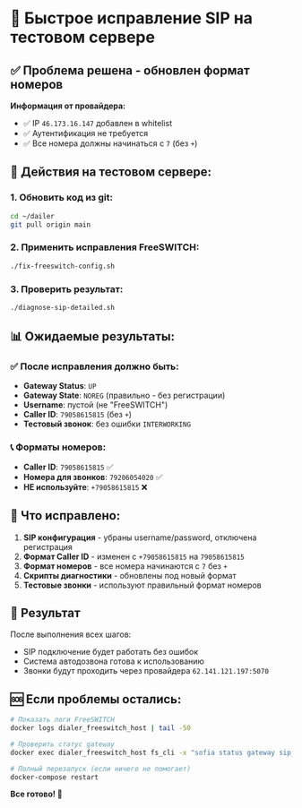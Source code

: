 # 🚀 Быстрое исправление SIP на тестовом сервере

## ✅ Проблема решена - обновлен формат номеров

**Информация от провайдера:**
- ✅ IP `46.173.16.147` добавлен в whitelist
- ✅ Аутентификация не требуется  
- ✅ Все номера должны начинаться с `7` (без `+`)

## 🎯 Действия на тестовом сервере:

### 1. Обновить код из git:
```bash
cd ~/dailer
git pull origin main
```

### 2. Применить исправления FreeSWITCH:
```bash
./fix-freeswitch-config.sh
```

### 3. Проверить результат:
```bash
./diagnose-sip-detailed.sh
```

## 📊 Ожидаемые результаты:

### ✅ После исправления должно быть:
- **Gateway Status**: `UP` 
- **Gateway State**: `NOREG` (правильно - без регистрации)
- **Username**: пустой (не "FreeSWITCH")
- **Caller ID**: `79058615815` (без `+`)
- **Тестовый звонок**: без ошибки `INTERWORKING`

### 📞 Форматы номеров:
- **Caller ID**: `79058615815` ✅
- **Номера для звонков**: `79206054020` ✅  
- **НЕ используйте**: `+79058615815` ❌

## 🔧 Что исправлено:

1. **SIP конфигурация** - убраны username/password, отключена регистрация
2. **Формат Caller ID** - изменен с `+79058615815` на `79058615815`
3. **Формат номеров** - все номера начинаются с `7` без `+`
4. **Скрипты диагностики** - обновлены под новый формат
5. **Тестовые звонки** - используют правильный формат номеров

## 🎉 Результат

После выполнения всех шагов:
- SIP подключение будет работать без ошибок
- Система автодозвона готова к использованию
- Звонки будут проходить через провайдера `62.141.121.197:5070`

## 🆘 Если проблемы остались:

```bash
# Показать логи FreeSWITCH
docker logs dialer_freeswitch_host | tail -50

# Проверить статус gateway
docker exec dialer_freeswitch_host fs_cli -x "sofia status gateway sip_trunk"

# Полный перезапуск (если ничего не помогает)
docker-compose restart
```

**Все готово! 🚀** 